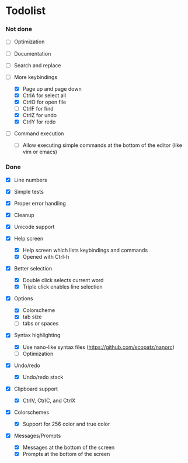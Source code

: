 # Todolist

### Not done

- [ ] Optimization

- [ ] Documentation

- [ ] Search and replace

- [ ] More keybindings
    - [x] Page up and page down
    - [x] CtrlA for select all
    - [x] CtrlO for open file
    - [ ] CtrlF for find
    - [x] CtrlZ for undo
    - [x] CtrlY for redo

- [ ] Command execution
    - [ ] Allow executing simple commands at the bottom of the editor 
      (like vim or emacs)

### Done

- [x] Line numbers

- [x] Simple tests

- [x] Proper error handling

- [x] Cleanup

- [x] Unicode support

- [x] Help screen
    - [x] Help screen which lists keybindings and commands
    - [x] Opened with Ctrl-h

- [x] Better selection
    - [x] Double click selects current word
    - [x] Triple click enables line selection

- [x] Options
    - [x] Colorscheme
    - [x] tab size
    - [ ] tabs or spaces

- [x] Syntax highlighting
    - [x] Use nano-like syntax files (https://github.com/scopatz/nanorc)
    - [ ] Optimization

- [x] Undo/redo
    - [x] Undo/redo stack

- [x] Clipboard support
    - [x] CtrlV, CtrlC, and CtrlX

- [x] Colorschemes
    - [x] Support for 256 color and true color

- [x] Messages/Prompts
    - [x] Messages at the bottom of the screen
    - [x] Prompts at the bottom of the screen

